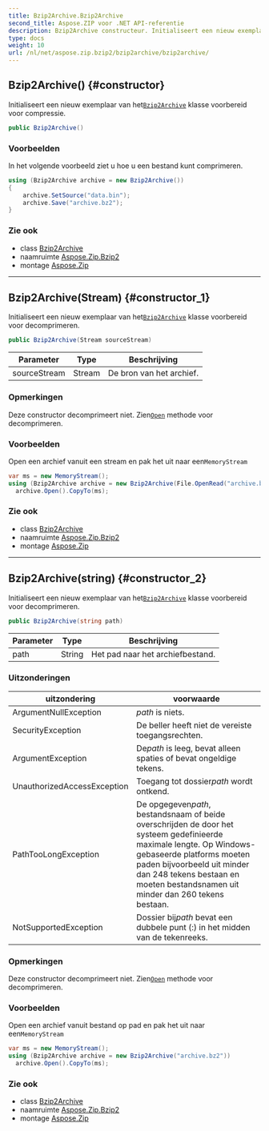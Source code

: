 ```yaml
---
title: Bzip2Archive.Bzip2Archive
second_title: Aspose.ZIP voor .NET API-referentie
description: Bzip2Archive constructeur. Initialiseert een nieuw exemplaar van hetBzip2Archive klasse voorbereid voor compressie.
type: docs
weight: 10
url: /nl/net/aspose.zip.bzip2/bzip2archive/bzip2archive/
---
```

## Bzip2Archive() {#constructor}

Initialiseert een nieuw exemplaar van het[`Bzip2Archive`](../) klasse voorbereid voor compressie.

```csharp
public Bzip2Archive()
```

### Voorbeelden

In het volgende voorbeeld ziet u hoe u een bestand kunt comprimeren.

```csharp
using (Bzip2Archive archive = new Bzip2Archive()) 
{
    archive.SetSource("data.bin");
    archive.Save("archive.bz2");
}
```

### Zie ook

* class [Bzip2Archive](../)
* naamruimte [Aspose.Zip.Bzip2](../../bzip2archive/)
* montage [Aspose.Zip](../../../)

---

## Bzip2Archive(Stream) {#constructor_1}

Initialiseert een nieuw exemplaar van het[`Bzip2Archive`](../) klasse voorbereid voor decomprimeren.

```csharp
public Bzip2Archive(Stream sourceStream)
```

| Parameter | Type | Beschrijving |
| --- | --- | --- |
| sourceStream | Stream | De bron van het archief. |

### Opmerkingen

Deze constructor decomprimeert niet. Zien[`Open`](../open/) methode voor decomprimeren.

### Voorbeelden

Open een archief vanuit een stream en pak het uit naar een`MemoryStream`

```csharp
var ms = new MemoryStream();
using (Bzip2Archive archive = new Bzip2Archive(File.OpenRead("archive.bz2")))
  archive.Open().CopyTo(ms);
```

### Zie ook

* class [Bzip2Archive](../)
* naamruimte [Aspose.Zip.Bzip2](../../bzip2archive/)
* montage [Aspose.Zip](../../../)

---

## Bzip2Archive(string) {#constructor_2}

Initialiseert een nieuw exemplaar van het[`Bzip2Archive`](../) klasse voorbereid voor decomprimeren.

```csharp
public Bzip2Archive(string path)
```

| Parameter | Type | Beschrijving |
| --- | --- | --- |
| path | String | Het pad naar het archiefbestand. |

### Uitzonderingen

| uitzondering | voorwaarde |
| --- | --- |
| ArgumentNullException | *path* is niets. |
| SecurityException | De beller heeft niet de vereiste toegangsrechten. |
| ArgumentException | De*path* is leeg, bevat alleen spaties of bevat ongeldige tekens. |
| UnauthorizedAccessException | Toegang tot dossier*path* wordt ontkend. |
| PathTooLongException | De opgegeven*path*, bestandsnaam of beide overschrijden de door het systeem gedefinieerde maximale lengte. Op Windows-gebaseerde platforms moeten paden bijvoorbeeld uit minder dan 248 tekens bestaan en moeten bestandsnamen uit minder dan 260 tekens bestaan. |
| NotSupportedException | Dossier bij*path* bevat een dubbele punt (:) in het midden van de tekenreeks. |

### Opmerkingen

Deze constructor decomprimeert niet. Zien[`Open`](../open/) methode voor decomprimeren.

### Voorbeelden

Open een archief vanuit bestand op pad en pak het uit naar een`MemoryStream`

```csharp
var ms = new MemoryStream();
using (Bzip2Archive archive = new Bzip2Archive("archive.bz2"))
  archive.Open().CopyTo(ms);
```

### Zie ook

* class [Bzip2Archive](../)
* naamruimte [Aspose.Zip.Bzip2](../../bzip2archive/)
* montage [Aspose.Zip](../../../)


